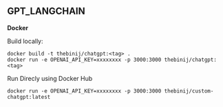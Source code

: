 ## GPT_LANGCHAIN

**Docker**

Build locally:

```shell
docker build -t thebinij/chatgpt:<tag> .
docker run -e OPENAI_API_KEY=xxxxxxxx -p 3000:3000 thebinij/chatgpt:<tag>
```

Run Direcly using Docker Hub

```shell
docker run -e OPENAI_API_KEY=xxxxxxxx -p 3000:3000 thebinij/custom-chatgpt:latest
```
